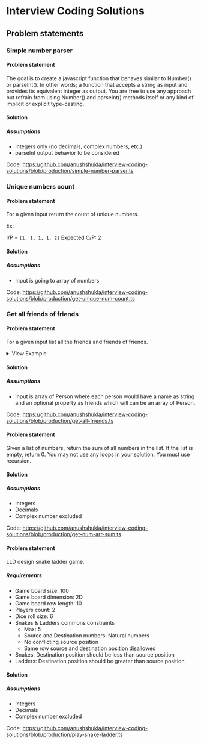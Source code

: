 # Interview Coding Solutions

## Problem statements

### Simple number parser

#### Problem statement

The goal is to create a javascript function that behaves similar to Number() or parseInt(). In other words; a function that accepts a string as input and provides its equivalent integer as output. You are free to use any approach but refrain from using Number() and parseInt() methods itself or any kind of implicit or explicit type-casting.

#### Solution

##### Assumptions
- Integers only (no decimals, complex numbers, etc.)
- parseInt output behavior to be considered

Code: https://github.com/anushshukla/interview-coding-solutions/blob/production/simple-number-parser.ts

### Unique numbers count

#### Problem statement

For a given input return the count of unique numbers.

Ex:

I/P = `[1, 1, 1, 1, 2]`
Expected O/P: 2


#### Solution

##### Assumptions
- Input is going to array of numbers

Code: https://github.com/anushshukla/interview-coding-solutions/blob/production/get-unique-num-count.ts

### Get all friends of friends

#### Problem statement

For a given input list all the friends and friends of friends.

<details>
    <summary>View Example</summary>

I/P:
```json
[{"name":"Rahul","friends":[{"name":"Manasi","friends":[{"name":"Madhura","friends":[{"name":"Shubham"}]}]}]},{"name":"Pinky","friends":[{"name":"Anoop","friends":[{"name":"Ram"}]},{"name":"Sham"}]},{"name":"Dinesh","friends":[{"name":"Geeta","friends":[{"name":"Anurag"},{"name":"Vishal","friends":[{"name":"Vaishnavi"}]}]},{"name":"Rupesh","friends":[{"name":"Akshay"}]}]},{"name":"Bittu","friends":[{"name":"Vineet","friends":[{"name":"Pankaj"}]},{"name":"Tony"}]}]
```

O/P:
```json
["Rahul", "Manasi", "Madhura", "Shubham", "Pinky", "Anoop", "Sham", "Ram", "Dinesh", "Geeta", "Rupesh", "Anurag", "Vishal", "Akshay", "Vaishnavi", "Bittu", "Vineet", "Tony", "Pankaj"]
```
</details>

#### Solution

##### Assumptions
- Input is array of Person where each person would have a name as string and an optional property as friends which will can be an array of Person.

Code: https://github.com/anushshukla/interview-coding-solutions/blob/production/get-all-friends.ts

#### Problem statement

Given a list of numbers, return the sum of all numbers in the list. If the list is empty, return 0. You may not use any loops in your solution. You must use recursion.

#### Solution

##### Assumptions
- Integers
- Decimals
- Complex number excluded

Code: https://github.com/anushshukla/interview-coding-solutions/blob/production/get-num-arr-sum.ts

#### Problem statement

LLD design snake ladder game.

##### Requirements

- Game board size: 100
- Game board dimension: 2D
- Game board row length: 10
- Players count: 2
- Dice roll size: 6
- Snakes & Ladders commons constraints
    - Max: 5
    - Source and Destination numbers: Natural numbers
    - No conflicting source position
    - Same row source and destination position disallowed
- Snakes: Destination position should be less than source position
- Ladders: Destination position should be greater than source position

#### Solution

##### Assumptions
- Integers
- Decimals
- Complex number excluded

Code: https://github.com/anushshukla/interview-coding-solutions/blob/production/play-snake-ladder.ts
